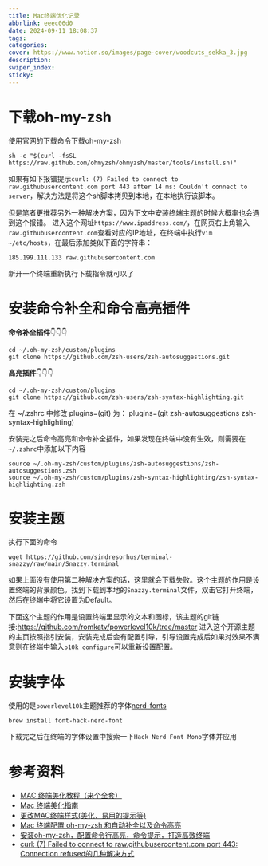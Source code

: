 ```yaml
---
title: Mac终端优化记录
abbrlink: eeec06d0
date: 2024-09-11 18:08:37
tags:
categories:
cover: https://www.notion.so/images/page-cover/woodcuts_sekka_3.jpg
description:
swiper_index:
sticky:
---
```


# 下载oh-my-zsh

使用官网的下载命令下载oh-my-zsh
```
sh -c "$(curl -fsSL https://raw.github.com/ohmyzsh/ohmyzsh/master/tools/install.sh)"
```
如果有如下报错提示`curl: (7) Failed to connect to raw.githubusercontent.com port 443 after 14 ms: Couldn't connect to server`，解决方法是将这个sh脚本拷贝到本地，在本地执行该脚本。

但是笔者更推荐另外一种解决方案，因为下文中安装终端主题的时候大概率也会遇到这个报错。
进入这个网址`https://www.ipaddress.com/`，在网页右上角输入`raw.githubusercontent.com`查看对应的IP地址，在终端中执行`vim ~/etc/hosts`，在最后添加类似下面的字符串：
```
185.199.111.133 raw.githubusercontent.com
```
新开一个终端重新执行下载指令就可以了

# 安装命令补全和命令高亮插件

**命令补全插件**👇👇👇
```
cd ~/.oh-my-zsh/custom/plugins
git clone https://github.com/zsh-users/zsh-autosuggestions.git
```

**高亮插件**👇👇👇
```
cd ~/.oh-my-zsh/custom/plugins
git clone https://github.com/zsh-users/zsh-syntax-highlighting.git
```
在 ~/.zshrc 中修改 plugins=(git) 为：
plugins=(git zsh-autosuggestions zsh-syntax-highlighting)

安装完之后命令高亮和命令补全插件，如果发现在终端中没有生效，则需要在`~/.zshrc`中添加以下内容
```
source ~/.oh-my-zsh/custom/plugins/zsh-autosuggestions/zsh-autosuggestions.zsh
source ~/.oh-my-zsh/custom/plugins/zsh-syntax-highlighting/zsh-syntax-highlighting.zsh
```

# 安装主题

执行下面的命令
```
wget https://github.com/sindresorhus/terminal-snazzy/raw/main/Snazzy.terminal
```
如果上面没有使用第二种解决方案的话，这里就会下载失败。这个主题的作用是设置终端的背景颜色。找到下载到本地的`Snazzy.terminal`文件，双击它打开终端，然后在终端中将它设置为Default。


下面这个主题的作用是设置终端里显示的文本和图标，该主题的git链接:https://github.com/romkatv/powerlevel10k/tree/master
进入这个开源主题的主页按照指引安装，安装完成后会有配置引导，引导设置完成后如果对效果不满意则在终端中输入`p10k configure`可以重新设置配置。

# 安装字体

使用的是`powerlevel10k`主题推荐的字体[nerd-fonts](https://github.com/ryanoasis/nerd-fonts)

```
brew install font-hack-nerd-font
```

下载完之后在终端的字体设置中搜索一下`Hack Nerd Font Mono`字体并应用


# 参考资料
- [MAC 终端美化教程（来个全套）](https://blog.csdn.net/weixin_42326144/article/details/121957795?spm=1001.2101.3001.6650.7&utm_medium=distribute.pc_relevant.none-task-blog-2%7Edefault%7EBlogCommendFromBaidu%7ERate-7-121957795-blog-135977657.235%5Ev43%5Econtrol&depth_1-utm_source=distribute.pc_relevant.none-task-blog-2%7Edefault%7EBlogCommendFromBaidu%7ERate-7-121957795-blog-135977657.235%5Ev43%5Econtrol&utm_relevant_index=12)
- [Mac 终端美化指南](https://zhuanlan.zhihu.com/p/554264938)
- [更改MAC终端样式(美化、易用的提示等)](https://blog.csdn.net/m0_60980259/article/details/135977657)
- [Mac 终端配置 oh-my-zsh 和自动补全以及命令高亮](https://blog.csdn.net/wjp52/article/details/124426943)
- [安装oh-my-zsh，配置命令行高亮，命令提示，打造高效终端](https://blog.csdn.net/a143730/article/details/135573409)
- [curl: (7) Failed to connect to raw.githubusercontent.com port 443: Connection refused的几种解决方式](https://huaweicloud.csdn.net/6509554c993dd34278ee3a0f.html?dp_token=eyJ0eXAiOiJKV1QiLCJhbGciOiJIUzI1NiJ9.eyJpZCI6ODkxMDEzLCJleHAiOjE3Mjc3ODcwNDQsImlhdCI6MTcyNzE4MjI0NCwidXNlcm5hbWUiOiJxcV80NTcyMzgyMSJ9.3rYUSIkc7_U_kaBdQ-35s0Kr6Sff-06B_M229QXJU8s&spm=1001.2101.3001.6650.2&utm_medium=distribute.pc_relevant.none-task-blog-2%7Edefault%7EBlogCommendFromBaidu%7Eactivity-2-106862753-blog-123021848.235%5Ev43%5Econtrol&depth_1-utm_source=distribute.pc_relevant.none-task-blog-2%7Edefault%7EBlogCommendFromBaidu%7Eactivity-2-106862753-blog-123021848.235%5Ev43%5Econtrol&utm_relevant_index=3)